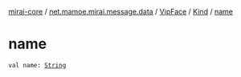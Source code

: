 [mirai-core](../../../index.md) / [net.mamoe.mirai.message.data](../../index.md) / [VipFace](../index.md) / [Kind](index.md) / [name](./name.md)

# name

`val name: `[`String`](https://kotlinlang.org/api/latest/jvm/stdlib/kotlin/-string/index.html)